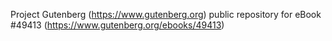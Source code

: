 Project Gutenberg (https://www.gutenberg.org) public repository for eBook #49413 (https://www.gutenberg.org/ebooks/49413)
